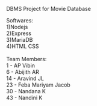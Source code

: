 DBMS Project for Movie Database

Softwares:
<br>
1)Nodejs
<br>
2)Express
<br>
3)MariaDB
<br>
4)HTML CSS
<br><br>
Team Members:<br>
1 - AP Vibin<br>
6 - Abijith AR<br>
14 - Aravind JL<br>
23 - Feba Mariyam Jacob<br>
30 - Nandana K<br>
43 - Nandini K<br>


